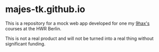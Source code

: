 # majes-tk.github.io

This is a repository for a mock web app developed for one my [9hax's](https://github.com/9hax) courses at the HWR Berlin.

This is not a real product and will not be turned into a real thing without significant funding.
